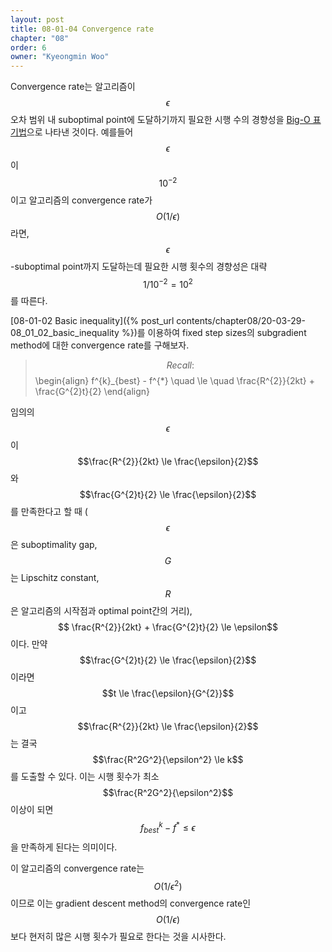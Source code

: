 ```yaml
---
layout: post
title: 08-01-04 Convergence rate
chapter: "08"
order: 6
owner: "Kyeongmin Woo"
---
```


Convergence rate는 알고리즘이 $$\epsilon$$ 오차 범위 내 suboptimal point에 도달하기까지 필요한 시행 수의 경향성을 [Big-O 표기법](https://en.wikipedia.org/wiki/Big_O_notation)으로 나타낸 것이다. 예를들어 $$\epsilon$$이 $$10^{-2}$$이고 알고리즘의 convergence rate가 $$O(1/\epsilon)$$라면, $$\epsilon$$-suboptimal point까지 도달하는데 필요한 시행 횟수의 경향성은 대략 $$1/10^{-2}=10^2$$를 따른다.

[08-01-02 Basic inequality]({% post_url contents/chapter08/20-03-29-08_01_02_basic_inequality %})를 이용하여 fixed step sizes의 subgradient method에 대한 convergence rate를 구해보자.

>$$Recall:$$
>\begin{align}
> f^{k}_{best} - f^{*} \quad \le \quad \frac{R^{2}}{2kt} + \frac{G^{2}t}{2}
\end{align}

임의의 $$\epsilon$$이 $$\frac{R^{2}}{2kt} \le \frac{\epsilon}{2}$$와 $$\frac{G^{2}t}{2} \le \frac{\epsilon}{2}$$를 만족한다고 할 때 ($$\epsilon$$은 suboptimality gap, $$G$$는 Lipschitz constant, $$R$$은 알고리즘의 시작점과 optimal point간의 거리),  $$ \frac{R^{2}}{2kt} + \frac{G^{2}t}{2} \le \epsilon$$이다. 만약 $$\frac{G^{2}t}{2} \le \frac{\epsilon}{2}$$이라면 $$t \le \frac{\epsilon}{G^{2}}$$이고 $$\frac{R^{2}}{2kt} \le \frac{\epsilon}{2}$$는 결국 $$\frac{R^2G^2}{\epsilon^2} \le k$$를 도출할 수 있다. 이는 시행 횟수가 최소 $$\frac{R^2G^2}{\epsilon^2}$$ 이상이 되면 $$f^{k}_{best} - f^{*} \le \epsilon$$을 만족하게 된다는 의미이다.

이 알고리즘의 convergence rate는 $$O(1/\epsilon^2)$$이므로 이는 gradient descent method의 convergence rate인 $$O(1/\epsilon)$$보다 현저히 많은 시행 횟수가 필요로 한다는 것을 시사한다.